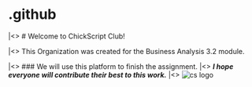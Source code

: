 # .github
|<> # Welcome to ChickScript Club!

|<> This Organization was created for the Business Analysis 3.2 module.

|<> ### We will use this platform to finish the assignment.
|<> ***I hope everyone will contribute their best to this work.***
|<> ![cs logo](https://github.com/user-attachments/assets/2c97de82-054d-4169-a4b8-75883f580aec)

